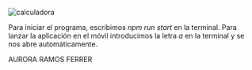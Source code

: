 ![calculadora](https://github.com/user-attachments/assets/abb42b27-f2f7-455a-8bfa-63b9abd76270)


Para iniciar el programa, escribimos _npm run start_ en la terminal. 
Para lanzar la aplicación en el móvil introducimos la letra _a_ en la terminal y se nos abre automáticamente. 

AURORA RAMOS FERRER
